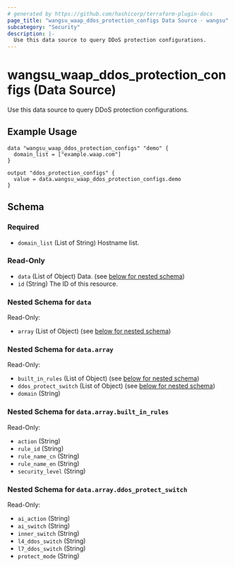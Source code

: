 ```yaml
---
# generated by https://github.com/hashicorp/terraform-plugin-docs
page_title: "wangsu_waap_ddos_protection_configs Data Source - wangsu"
subcategory: "Security"
description: |-
  Use this data source to query DDoS protection configurations.
---
```


# wangsu_waap_ddos_protection_configs (Data Source)

Use this data source to query DDoS protection configurations.

## Example Usage
```hcl
data "wangsu_waap_ddos_protection_configs" "demo" {
  domain_list = ["example.waap.com"]
}

output "ddos_protection_configs" {
  value = data.wangsu_waap_ddos_protection_configs.demo
}
```

<!-- schema generated by tfplugindocs -->
## Schema

### Required

- `domain_list` (List of String) Hostname list.

### Read-Only

- `data` (List of Object) Data. (see [below for nested schema](#nestedatt--data))
- `id` (String) The ID of this resource.

<a id="nestedatt--data"></a>
### Nested Schema for `data`

Read-Only:

- `array` (List of Object) (see [below for nested schema](#nestedobjatt--data--array))

<a id="nestedobjatt--data--array"></a>
### Nested Schema for `data.array`

Read-Only:

- `built_in_rules` (List of Object) (see [below for nested schema](#nestedobjatt--data--array--built_in_rules))
- `ddos_protect_switch` (List of Object) (see [below for nested schema](#nestedobjatt--data--array--ddos_protect_switch))
- `domain` (String)

<a id="nestedobjatt--data--array--built_in_rules"></a>
### Nested Schema for `data.array.built_in_rules`

Read-Only:

- `action` (String)
- `rule_id` (String)
- `rule_name_cn` (String)
- `rule_name_en` (String)
- `security_level` (String)


<a id="nestedobjatt--data--array--ddos_protect_switch"></a>
### Nested Schema for `data.array.ddos_protect_switch`

Read-Only:

- `ai_action` (String)
- `ai_switch` (String)
- `inner_switch` (String)
- `l4_ddos_switch` (String)
- `l7_ddos_switch` (String)
- `protect_mode` (String)
